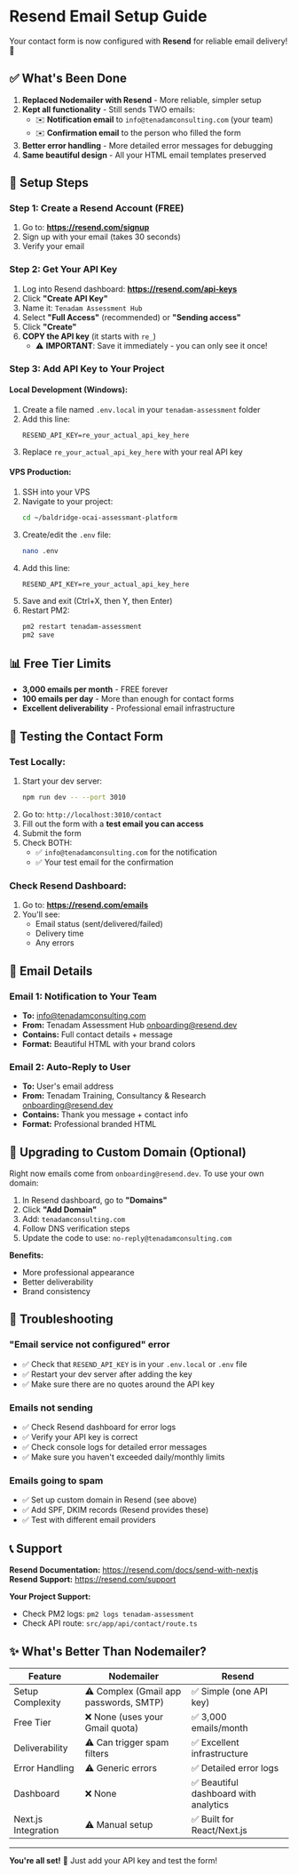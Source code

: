 # Resend Email Setup Guide

Your contact form is now configured with **Resend** for reliable email delivery! 📧

## ✅ What's Been Done

1. **Replaced Nodemailer with Resend** - More reliable, simpler setup
2. **Kept all functionality** - Still sends TWO emails:
   - ✉️ **Notification email** to `info@tenadamconsulting.com` (your team)
   - ✉️ **Confirmation email** to the person who filled the form
3. **Better error handling** - More detailed error messages for debugging
4. **Same beautiful design** - All your HTML email templates preserved

## 🚀 Setup Steps

### Step 1: Create a Resend Account (FREE)

1. Go to: **https://resend.com/signup**
2. Sign up with your email (takes 30 seconds)
3. Verify your email

### Step 2: Get Your API Key

1. Log into Resend dashboard: **https://resend.com/api-keys**
2. Click **"Create API Key"**
3. Name it: `Tenadam Assessment Hub`
4. Select **"Full Access"** (recommended) or **"Sending access"**
5. Click **"Create"**
6. **COPY the API key** (it starts with `re_`)
   - ⚠️ **IMPORTANT**: Save it immediately - you can only see it once!

### Step 3: Add API Key to Your Project

#### **Local Development (Windows):**

1. Create a file named `.env.local` in your `tenadam-assessment` folder
2. Add this line:
   ```
   RESEND_API_KEY=re_your_actual_api_key_here
   ```
3. Replace `re_your_actual_api_key_here` with your real API key

#### **VPS Production:**

1. SSH into your VPS
2. Navigate to your project:
   ```bash
   cd ~/baldridge-ocai-assessmant-platform
   ```
3. Create/edit the `.env` file:
   ```bash
   nano .env
   ```
4. Add this line:
   ```
   RESEND_API_KEY=re_your_actual_api_key_here
   ```
5. Save and exit (Ctrl+X, then Y, then Enter)
6. Restart PM2:
   ```bash
   pm2 restart tenadam-assessment
   pm2 save
   ```

## 📊 Free Tier Limits

- **3,000 emails per month** - FREE forever
- **100 emails per day** - More than enough for contact forms
- **Excellent deliverability** - Professional email infrastructure

## 🧪 Testing the Contact Form

### Test Locally:

1. Start your dev server:
   ```bash
   npm run dev -- --port 3010
   ```
2. Go to: `http://localhost:3010/contact`
3. Fill out the form with a **test email you can access**
4. Submit the form
5. Check BOTH:
   - ✅ `info@tenadamconsulting.com` for the notification
   - ✅ Your test email for the confirmation

### Check Resend Dashboard:

1. Go to: **https://resend.com/emails**
2. You'll see:
   - Email status (sent/delivered/failed)
   - Delivery time
   - Any errors

## 📧 Email Details

### Email 1: Notification to Your Team
- **To:** info@tenadamconsulting.com
- **From:** Tenadam Assessment Hub <onboarding@resend.dev>
- **Contains:** Full contact details + message
- **Format:** Beautiful HTML with your brand colors

### Email 2: Auto-Reply to User
- **To:** User's email address
- **From:** Tenadam Training, Consultancy & Research <onboarding@resend.dev>
- **Contains:** Thank you message + contact info
- **Format:** Professional branded HTML

## 🎨 Upgrading to Custom Domain (Optional)

Right now emails come from `onboarding@resend.dev`. To use your own domain:

1. In Resend dashboard, go to **"Domains"**
2. Click **"Add Domain"**
3. Add: `tenadamconsulting.com`
4. Follow DNS verification steps
5. Update the code to use: `no-reply@tenadamconsulting.com`

**Benefits:**
- More professional appearance
- Better deliverability
- Brand consistency

## 🔧 Troubleshooting

### "Email service not configured" error
- ✅ Check that `RESEND_API_KEY` is in your `.env.local` or `.env` file
- ✅ Restart your dev server after adding the key
- ✅ Make sure there are no quotes around the API key

### Emails not sending
- ✅ Check Resend dashboard for error logs
- ✅ Verify your API key is correct
- ✅ Check console logs for detailed error messages
- ✅ Make sure you haven't exceeded daily/monthly limits

### Emails going to spam
- ✅ Set up custom domain in Resend (see above)
- ✅ Add SPF, DKIM records (Resend provides these)
- ✅ Test with different email providers

## 📞 Support

**Resend Documentation:** https://resend.com/docs/send-with-nextjs  
**Resend Support:** https://resend.com/support  

**Your Project Support:**
- Check PM2 logs: `pm2 logs tenadam-assessment`
- Check API route: `src/app/api/contact/route.ts`

## ✨ What's Better Than Nodemailer?

| Feature | Nodemailer | Resend |
|---------|-----------|---------|
| Setup Complexity | ⚠️ Complex (Gmail app passwords, SMTP) | ✅ Simple (one API key) |
| Free Tier | ❌ None (uses your Gmail quota) | ✅ 3,000 emails/month |
| Deliverability | ⚠️ Can trigger spam filters | ✅ Excellent infrastructure |
| Error Handling | ⚠️ Generic errors | ✅ Detailed error logs |
| Dashboard | ❌ None | ✅ Beautiful dashboard with analytics |
| Next.js Integration | ⚠️ Manual setup | ✅ Built for React/Next.js |

---

**You're all set!** 🎉 Just add your API key and test the form!

